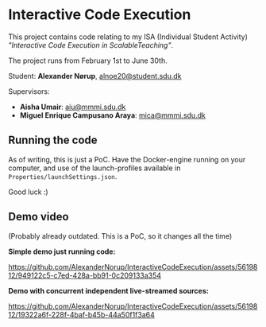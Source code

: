 # Interactive Code Execution

This project contains code relating to my ISA (Individual Student Activity) *"Interactive Code Execution in ScalableTeaching"*. 

The project runs from February 1st to June 30th.

Student: **Alexander Nørup**, alnoe20@student.sdu.dk

Supervisors:
- **Aisha Umair**: aiu@mmmi.sdu.dk
- **Miguel Enrique Campusano Araya**: mica@mmmi.sdu.dk

## Running the code

As of writing, this is just a PoC. Have the Docker-engine running on your computer, and use of the launch-profiles available in `Properties/launchSettings.json`.

Good luck :)

## Demo video

(Probably already outdated. This is a PoC, so it changes all the time)

**Simple demo just running code:**

https://github.com/AlexanderNorup/InteractiveCodeExecution/assets/5619812/949122c5-c7ed-428a-bb91-0c209133a354

**Demo with concurrent independent live-streamed sources:**

https://github.com/AlexanderNorup/InteractiveCodeExecution/assets/5619812/19322a6f-228f-4baf-b45b-44a50f1f3a64

